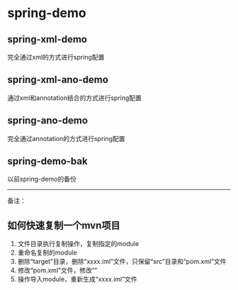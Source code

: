 # spring-demo
 
## spring-xml-demo
完全通过xml的方式进行spring配置

## spring-xml-ano-demo
通过xml和annotation结合的方式进行spring配置

## spring-ano-demo
完全通过annotation的方式进行spring配置

## spring-demo-bak
以前spring-demo的备份

---
备注：
## 如何快速复制一个mvn项目

1. 文件目录执行复制操作，复制指定的module
2. 重命名复制的module
3. 删除“target”目录，删除“xxxx.iml”文件，只保留“src”目录和“pom.xml”文件
4. 修改“pom.xml”文件，修改“<artifactId>”
5. 操作导入module，重新生成“xxxx.iml”文件